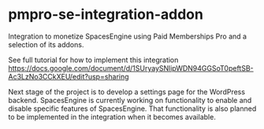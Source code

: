 # pmpro-se-integration-addon
Integration to monetize SpacesEngine using Paid Memberships Pro and a selection of its addons.

See full tutorial for how to implement this integration https://docs.google.com/document/d/1SUryaySNlipWDN94GGSoT0peftSB-Ac3LzNo3CCkXEU/edit?usp=sharing

Next stage of the project is to develop a settings page for the WordPress backend. SpacesEngine is currently working on functionality to enable and disable specific features of SpacesEngine. That functionality is also planned to be implemented in the integration when it becomes available. 
